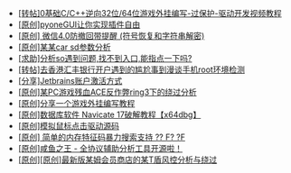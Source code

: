 + [[转帖]0基础C/C++逆向32位/64位游戏外挂编写-过保护-驱动开发视频教程](https://bbs.kanxue.com/thread-286955.htm)
+ [[原创]pyoneGUI让你实现插件自由](https://bbs.kanxue.com/thread-280053.htm)
+ [[原创] 微信4.0防撤回带提醒 (符号恢复和字符串解密)](https://bbs.kanxue.com/thread-286611.htm)
+ [[原创]某某car sd参数分析](https://bbs.kanxue.com/thread-286646.htm)
+ [[求助]分析so遇到问题,找不到入口,能指点一下吗?](https://bbs.kanxue.com/thread-286752.htm)
+ [[转帖]去香港汇丰银行开户遇到的尴尬事到漫谈手机root环境检测](https://bbs.kanxue.com/thread-285754.htm)
+ [[分享]Jetbrains账户激活方式](https://bbs.kanxue.com/thread-284298.htm)
+ [[原创]某PC游戏残血ACE反作弊ring3下的绕过分析](https://bbs.kanxue.com/thread-284667.htm)
+ [[原创]分享一个游戏外挂编写教程](https://bbs.kanxue.com/thread-286912.htm)
+ [[原创]数据库软件 Navicate 17破解教程【x64dbg】](https://bbs.kanxue.com/thread-284638.htm)
+ [[原创]模拟鼠标点击驱动源码](https://bbs.kanxue.com/thread-286960.htm)
+ [[原创] 简单的内存特征码暴力搜索支持 ?? F? ?F](https://bbs.kanxue.com/thread-284451.htm)
+ [[原创]咸鱼之王 - 全协议辅助分析工具开源啦！](https://bbs.kanxue.com/thread-286907.htm)
+ [[原创][原创]最新版某姆会员商店的某T盾风控分析与绕过](https://bbs.kanxue.com/thread-286243.htm)
